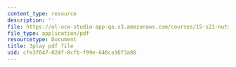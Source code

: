 ```yaml
---
content_type: resource
description: ''
file: https://ol-ocw-studio-app-qa.s3.amazonaws.com/courses/15-s21-nuts-and-bolts-of-business-plans-january-iap-2014/cfe3f047024f8cfbf99e640ca16f3a80_3vKlYA7vXOk.pdf
file_type: application/pdf
resourcetype: Document
title: 3play pdf file
uid: cfe3f047-024f-8cfb-f99e-640ca16f3a80
---
```

